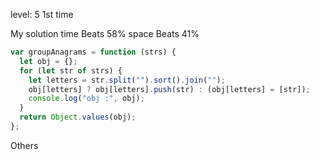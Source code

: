 level: 5
1st time

My solution
time Beats 58%
space Beats 41%

```javascript
var groupAnagrams = function (strs) {
  let obj = {};
  for (let str of strs) {
    let letters = str.split("").sort().join("");
    obj[letters] ? obj[letters].push(str) : (obj[letters] = [str]);
    console.log("obj :", obj);
  }
  return Object.values(obj);
};
```

Others

```javascript

```
